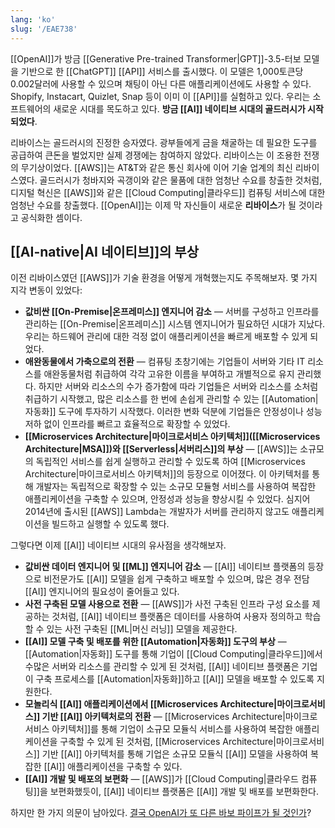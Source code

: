 ```yaml
---
lang: 'ko'
slug: '/EAE738'
---
```


[[OpenAI]]가 방금 [[Generative Pre-trained Transformer|GPT]]-3.5-터보 모델을 기반으로 한 [[ChatGPT]] [[API]] 서비스를 출시했다.
이 모델은 1,000토큰당 0.002달러에 사용할 수 있으며 채팅이 아닌 다른 애플리케이션에도 사용할 수 있다.
Shopify, Instacart, Quizlet, Snap 등이 이미 이 [[API]]를 실험하고 있다.
우리는 소프트웨어의 새로운 시대를 목도하고 있다.
**방금 [[AI]] 네이티브 시대의 골드러시가 시작되었다**.

리바이스는 골드러시의 진정한 승자였다.
광부들에게 금을 채굴하는 데 필요한 도구를 공급하여 큰돈을 벌었지만 실제 경쟁에는 참여하지 않았다.
리바이스는 이 조용한 전쟁의 무기상이었다.
[[AWS]]는 AT&T와 같은 통신 회사에 이어 기술 업계의 최신 리바이스였다.
골드러시가 청바지와 곡갱이와 같은 물품에 대한 엄청난 수요를 창출한 것처럼, 디지털 혁신은 [[AWS]]와 같은 [[Cloud Computing|클라우드]] 컴퓨팅 서비스에 대한 엄청난 수요를 창출했다.
[[OpenAI]]는 이제 막 자신들이 새로운 **리바이스**가 될 것이라고 공식화한 셈이다.

## [[AI-native|AI 네이티브]]의 부상

이전 리바이스였던 [[AWS]]가 기술 환경을 어떻게 개혁했는지도 주목해보자.
몇 가지 지각 변동이 있었다:

- **값비싼 [[On-Premise|온프레미스]] 엔지니어 감소** — 서버를 구성하고 인프라를 관리하는 [[On-Premise|온프레미스]] 시스템 엔지니어가 필요하던 시대가 지났다. 우리는 하드웨어 관리에 대한 걱정 없이 애플리케이션을 빠르게 배포할 수 있게 되었다.
- **애완동물에서 가축으로의 전환** — 컴퓨팅 초창기에는 기업들이 서버와 기타 IT 리소스를 애완동물처럼 취급하여 각각 고유한 이름을 부여하고 개별적으로 유지 관리했다. 하지만 서버와 리소스의 수가 증가함에 따라 기업들은 서버와 리소스를 소처럼 취급하기 시작했고, 많은 리소스를 한 번에 손쉽게 관리할 수 있는 [[Automation|자동화]] 도구에 투자하기 시작했다. 이러한 변화 덕분에 기업들은 안정성이나 성능 저하 없이 인프라를 빠르고 효율적으로 확장할 수 있었다.
- **[[Microservices Architecture|마이크로서비스 아키텍처]]([[Microservices Architecture|MSA]])와 [[Serverless|서버리스]]의 부상** — [[AWS]]는 소규모의 독립적인 서비스를 쉽게 실행하고 관리할 수 있도록 하여 [[Microservices Architecture|마이크로서비스 아키텍처]]의 등장으로 이어졌다. 이 아키텍처를 통해 개발자는 독립적으로 확장할 수 있는 소규모 모듈형 서비스를 사용하여 복잡한 애플리케이션을 구축할 수 있으며, 안정성과 성능을 향상시킬 수 있었다. 심지어 2014년에 출시된 [[AWS]] Lambda는 개발자가 서버를 관리하지 않고도 애플리케이션을 빌드하고 실행할 수 있도록 했다.

그렇다면 이제 [[AI]] 네이티브 시대의 유사점을 생각해보자.

- **값비싼 데이터 엔지니어 및 [[ML]] 엔지니어 감소** — [[AI]] 네이티브 플랫폼의 등장으로 비전문가도 [[AI]] 모델을 쉽게 구축하고 배포할 수 있으며, 많은 경우 전담 [[AI]] 엔지니어의 필요성이 줄어들고 있다.
- **사전 구축된 모델 사용으로 전환** — [[AWS]]가 사전 구축된 인프라 구성 요소를 제공하는 것처럼, [[AI]] 네이티브 플랫폼은 데이터를 사용하여 사용자 정의하고 학습할 수 있는 사전 구축된 [[ML|머신 러닝]] 모델을 제공한다.
- **[[AI]] 모델 구축 및 배포를 위한 [[Automation|자동화]] 도구의 부상** — [[Automation|자동화]] 도구를 통해 기업이 [[Cloud Computing|클라우드]]에서 수많은 서버와 리소스를 관리할 수 있게 된 것처럼, [[AI]] 네이티브 플랫폼은 기업이 구축 프로세스를 [[Automation|자동화]]하고 [[AI]] 모델을 배포할 수 있도록 지원한다.
- **모놀리식 [[AI]] 애플리케이션에서 [[Microservices Architecture|마이크로서비스]] 기반 [[AI]] 아키텍처로의 전환** — [[Microservices Architecture|마이크로서비스 아키텍처]]를 통해 기업이 소규모 모듈식 서비스를 사용하여 복잡한 애플리케이션을 구축할 수 있게 된 것처럼, [[Microservices Architecture|마이크로서비스]] 기반 [[AI]] 아키텍처를 통해 기업은 소규모 모듈식 [[AI]] 모델을 사용하여 복잡한 [[AI]] 애플리케이션을 구축할 수 있다.
- **[[AI]] 개발 및 배포의 보편화** — [[AWS]]가 [[Cloud Computing|클라우드 컴퓨팅]]을 보편화했듯이, [[AI]] 네이티브 플랫폼은 [[AI]] 개발 및 배포를 보편화한다.

하지만 한 가지 의문이 남아있다. [결국 OpenAI가 또 다른 바보 파이프가 될 것인가](https://matt-rickard.com/aws-is-not-a-dumb-pipe)?
